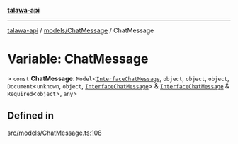 [**talawa-api**](../../../README.md)

***

[talawa-api](../../../modules.md) / [models/ChatMessage](../README.md) / ChatMessage

# Variable: ChatMessage

\> `const` **ChatMessage**: `Model`\<[`InterfaceChatMessage`](../interfaces/InterfaceChatMessage.md), `object`, `object`, `object`, `Document`\<`unknown`, `object`, [`InterfaceChatMessage`](../interfaces/InterfaceChatMessage.md)\> & [`InterfaceChatMessage`](../interfaces/InterfaceChatMessage.md) & `Required`\<`object`\>, `any`\>

## Defined in

[src/models/ChatMessage.ts:108](https://github.com/PalisadoesFoundation/talawa-api/blob/832d310bae30bd8cb45fb1b44f62dd776dccc52f/src/models/ChatMessage.ts#L108)
